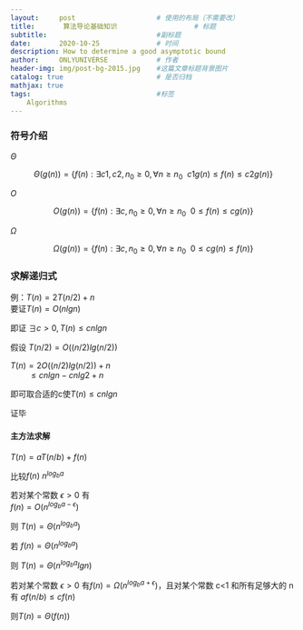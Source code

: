 ```yaml
---
layout:     post                    # 使用的布局（不需要改）
title:       算法导论基础知识                   # 标题 
subtitle:                           #副标题
date:       2020-10-25              # 时间
description: How to determine a good asymptotic bound
author:     ONLYUNIVERSE            # 作者
header-img: img/post-bg-2015.jpg    #这篇文章标题背景图片
catalog: true                       # 是否归档
mathjax: true
tags:                               #标签
    Algorithms
---
```


### 符号介绍

$\Theta$

$$ \Theta(g(n))=\{f(n): \exists c1,c2,n_0\ge0,\forall n\ge n_0 \  \ c1g(n)\le f(n)\le c2g(n) \} $$

$O$

$$ O(g(n))=\{f(n): \exists c,n_0\ge0,\forall n\ge n_0 \  \ 0\le f(n)\le cg(n) \} $$

$\Omega$

$$ \Omega(g(n))=\{f(n): \exists c,n_0\ge0,\forall n\ge n_0 \  \ 0\le cg(n)\le f(n) \} $$

### 求解递归式

例：$T(n)=2T(n/2)+n$  
要证$T(n)=O(nlgn)$

即证 $\exists c>0,T(n)\le cnlgn$

假设 $T(n/2)=O((n/2)lg(n/2))$

$T(n)=2O((n/2)lg(n/2))+n$  
$\ \ \ \ \ \ \ \ \le cnlgn-cnlg2+n$

即可取合适的c使$T(n)\le cnlgn$  

证毕

#### 主方法求解

$T(n)=aT(n/b)+f(n)$

比较$f(n)\ n^{log_ba}$

若对某个常数 $\epsilon >0$ 有  
$f(n)=O(n^{log_ba-\epsilon})$  

则 $T(n) = \Theta(n^{log_ba})$  

若 $f(n) = \Theta(n^{log_ba})$  

则 $T(n) = \Theta(n^{log_ba} lgn)$  

若对某个常数 $\epsilon>0$ 有$f(n) = \Omega(n^{log_ba+\epsilon})$，且对某个常数 c<1 和所有足够大的 n 有 $af(n/b) \le cf(n)$

则$T(n) = \Theta(f(n))$
